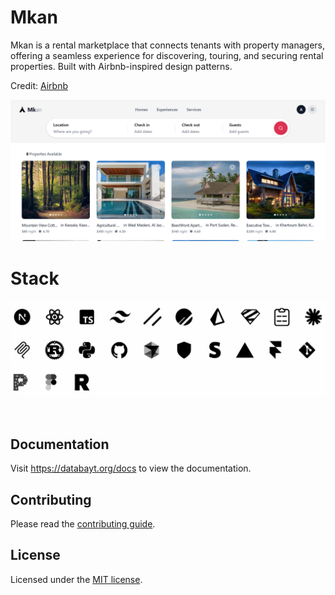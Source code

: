 # Mkan

Mkan is a rental marketplace that connects tenants with property managers, offering a seamless experience for discovering, touring, and securing rental properties. Built with Airbnb-inspired design patterns.
<br>

Credit: [Airbnb](https://airbnb.com)

![hero](public/thumb.png)

# Stack

![hero](public/stack.png)

<br>

## Documentation

Visit https://databayt.org/docs to view the documentation.

## Contributing

Please read the [contributing guide](/CONTRIBUTING.md).

## License

Licensed under the [MIT license](https://github.com/shadcn/ui/blob/main/LICENSE.md).